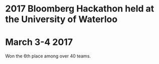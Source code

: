 # 2017 Bloomberg Hackathon held at the University of Waterloo
# March 3-4 2017

Won the 6th place among over 40 teams.
